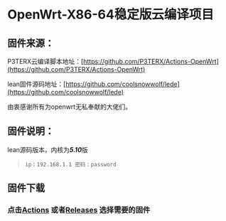 # OpenWrt-X86-64稳定版云编译项目

## 固件来源：

P3TERX云编译脚本地址：[https://github.com/P3TERX/Actions-OpenWrt](https://github.com/P3TERX/Actions-OpenWrt)

lean固件源码地址：[https://github.com/coolsnowwolf/lede](https://github.com/coolsnowwolf/lede)

由衷感谢所有为openwrt无私奉献的大佬们。

## 固件说明：

lean源码版本，内核为***5.10***版


> `ip：192.168.1.1 密码：password`

## 固件下载
### 点击[Actions](https://github.com/haoyaxuan/OpenWrt-He-x86_64/actions) 或者[Releases](https://github.com/haoyaxuan/OpenWrt-He-x86_64/releases) 选择需要的固件
